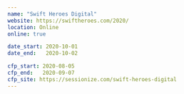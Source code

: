 ```yaml
---
name: "Swift Heroes Digital"
website: https://swiftheroes.com/2020/
location: Online
online: true

date_start: 2020-10-01
date_end:   2020-10-02

cfp_start: 2020-08-05
cfp_end:   2020-09-07
cfp_site: https://sessionize.com/swift-heroes-digital
---
```


